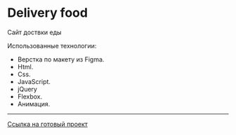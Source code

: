# Delivery food

Сайт доствки еды

Использованные технологии:
+ Верстка по макету из Figma. 
+ Html.
+ Css. 
+ JavaScript.
+ jQuery
+ Flexbox.
+ Анимация.


** **
[Ссылка на готовый проект](https://maria-digital.github.io/Delivery-food-site/)
